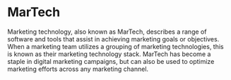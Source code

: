 # MarTech

Marketing technology, also known as MarTech, describes a range of software and tools that assist in achieving marketing goals or objectives. When a marketing team utilizes a grouping of marketing technologies, this is known as their marketing technology stack. MarTech has become a staple in digital marketing campaigns, but can also be used to optimize marketing efforts across any marketing channel.
